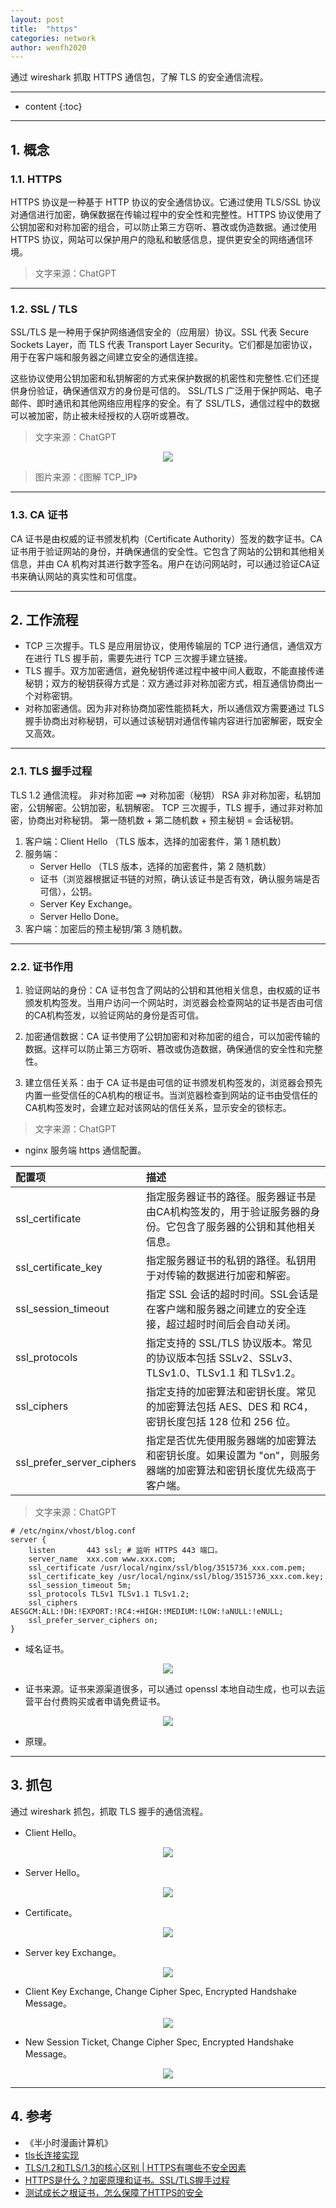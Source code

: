 ```yaml
---
layout: post
title:  "https"
categories: network
author: wenfh2020
---
```


通过 wireshark 抓取 HTTPS 通信包，了解 TLS 的安全通信流程。



---

* content
{:toc}

---

## 1. 概念

### 1.1. HTTPS

HTTPS 协议是一种基于 HTTP 协议的安全通信协议。它通过使用 TLS/SSL 协议对通信进行加密，确保数据在传输过程中的安全性和完整性。HTTPS 协议使用了公钥加密和对称加密的组合，可以防止第三方窃听、篡改或伪造数据。通过使用 HTTPS 协议，网站可以保护用户的隐私和敏感信息，提供更安全的网络通信环境。

> 文字来源：ChatGPT

---

### 1.2. SSL / TLS

SSL/TLS 是一种用于保护网络通信安全的（应用层）协议。SSL 代表 Secure Sockets Layer，而 TLS 代表 Transport Layer Security。它们都是加密协议，用于在客户端和服务器之间建立安全的通信连接。

这些协议使用公钥加密和私钥解密的方式来保护数据的机密性和完整性.它们还提供身份验证，确保通信双方的身份是可信的。
SSL/TLS 广泛用于保护网站、电子邮件、即时通讯和其他网络应用程序的安全。有了 SSL/TLS，通信过程中的数据可以被加密，防止被未经授权的人窃听或篡改。

> 文字来源：ChatGPT

<div align=center><img src="/images/2023/2023-10-08-16-01-04.png" data-action="zoom"/></div>

> 图片来源：《图解 TCP_IP》

---

### 1.3. CA 证书

CA 证书是由权威的证书颁发机构（Certificate Authority）签发的数字证书。CA证书用于验证网站的身份，并确保通信的安全性。它包含了网站的公钥和其他相关信息，并由 CA 机构对其进行数字签名。用户在访问网站时，可以通过验证CA证书来确认网站的真实性和可信度。

---

## 2. 工作流程

* TCP 三次握手。TLS 是应用层协议，使用传输层的 TCP 进行通信，通信双方在进行 TLS 握手前，需要先进行 TCP 三次握手建立链接。
* TLS 握手。双方加密通信，避免秘钥传递过程中被中间人截取，不能直接传递秘钥；双方的秘钥获得方式是：双方通过非对称加密方式，相互通信协商出一个对称密钥。
* 对称加密通信。因为非对称协商加密性能损耗大，所以通信双方需要通过 TLS 握手协商出对称秘钥，可以通过该秘钥对通信传输内容进行加密解密，既安全又高效。

---

### 2.1. TLS 握手过程

TLS 1.2 通信流程。
非对称加密 ==> 对称加密（秘钥）
RSA 非对称加密，私钥加密，公钥解密。公钥加密，私钥解密。
TCP 三次握手，TLS 握手，通过非对称加密，协商出对称秘钥。
第一随机数 + 第二随机数 + 预主秘钥 = 会话秘钥。

1. 客户端：Client Hello （TLS 版本，选择的加密套件，第 1 随机数）
2. 服务端：
   * Server Hello （TLS 版本，选择的加密套件，第 2 随机数）
   * 证书（浏览器根据证书链的对照，确认该证书是否有效，确认服务端是否可信），公钥。
   * Server Key Exchange。
   * Server Hello Done。
3. 客户端：加密后的预主秘钥/第 3 随机数。

---

### 2.2. 证书作用

1. 验证网站的身份：CA 证书包含了网站的公钥和其他相关信息，由权威的证书颁发机构签发。当用户访问一个网站时，浏览器会检查网站的证书是否由可信的CA机构签发，以验证网站的身份是否可信。

2. 加密通信数据：CA 证书使用了公钥加密和对称加密的组合，可以加密传输的数据。这样可以防止第三方窃听、篡改或伪造数据，确保通信的安全性和完整性。

3. 建立信任关系：由于 CA 证书是由可信的证书颁发机构签发的，浏览器会预先内置一些受信任的CA机构的根证书。当浏览器检查到网站的证书由受信任的CA机构签发时，会建立起对该网站的信任关系，显示安全的锁标志。

> 文字来源：ChatGPT

* nginx 服务端 https 通信配置。

|配置项|描述|
|:---|:---|
|ssl_certificate|指定服务器证书的路径。服务器证书是由CA机构签发的，用于验证服务器的身份。它包含了服务器的公钥和其他相关信息。|
|ssl_certificate_key|指定服务器证书的私钥的路径。私钥用于对传输的数据进行加密和解密。|
|ssl_session_timeout|指定 SSL 会话的超时时间。SSL会话是在客户端和服务器之间建立的安全连接，超过超时时间后会自动关闭。|
|ssl_protocols|指定支持的 SSL/TLS 协议版本。常见的协议版本包括 SSLv2、SSLv3、TLSv1.0、TLSv1.1 和 TLSv1.2。|
|ssl_ciphers|指定支持的加密算法和密钥长度。常见的加密算法包括 AES、DES 和 RC4，密钥长度包括 128 位和 256 位。|
|ssl_prefer_server_ciphers|指定是否优先使用服务器端的加密算法和密钥长度。如果设置为 "on"，则服务器端的加密算法和密钥长度优先级高于客户端。|

> 文字来源：ChatGPT

```shell
# /etc/nginx/vhost/blog.conf
server {
    listen       443 ssl; # 监听 HTTPS 443 端口。
    server_name  xxx.com www.xxx.com;
    ssl_certificate /usr/local/nginx/ssl/blog/3515736_xxx.com.pem;
    ssl_certificate_key /usr/local/nginx/ssl/blog/3515736_xxx.com.key;
    ssl_session_timeout 5m;
    ssl_protocols TLSv1 TLSv1.1 TLSv1.2;
    ssl_ciphers AESGCM:ALL:!DH:!EXPORT:!RC4:+HIGH:!MEDIUM:!LOW:!aNULL:!eNULL;
    ssl_prefer_server_ciphers on;
}
```

* 域名证书。

<div align=center><img src="/images/2023/2023-10-08-18-24-19.png" data-action="zoom"/></div>

* 证书来源。证书来源渠道很多，可以通过 openssl 本地自动生成，也可以去运营平台付费购买或者申请免费证书。

<div align=center><img src="/images/2021/2021-12-21-23-00-52.png" data-action="zoom"/></div>

* 原理。

---

## 3. 抓包

通过 wireshark 抓包，抓取 TLS 握手的通信流程。

* Client Hello。

<div align=center><img src="/images/2023/2023-10-08-15-43-33.png" data-action="zoom"/></div>

* Server Hello。

<div align=center><img src="/images/2023/2023-10-08-16-24-35.png" data-action="zoom"/></div>

* Certificate。

<div align=center><img src="/images/2023/2023-10-08-16-31-00.png" data-action="zoom"/></div>

* Server key Exchange。

<div align=center><img src="/images/2023/2023-10-08-16-33-00.png" data-action="zoom"/></div>

* Client Key Exchange, Change Cipher Spec, Encrypted Handshake Message。

<div align=center><img src="/images/2023/2023-10-08-17-14-14.png" data-action="zoom"/></div>

* New Session Ticket, Change Cipher Spec, Encrypted Handshake Message。

<div align=center><img src="/images/2023/2023-10-08-17-22-25.png" data-action="zoom"/></div>

---

## 4. 参考

* 《半小时漫画计算机》
* [tls长连接实现](https://www.5axxw.com/questions/simple/0fk05y)
* [TLS/1.2和TLS/1.3的核心区别 \| HTTPS有哪些不安全因素](https://www.bilibili.com/video/BV12X4y197Pr/?spm_id_from=333.788&vd_source=a2a56cf0a934465d3945d595a71e68dc)
* [HTTPS是什么？加密原理和证书。SSL/TLS握手过程](https://www.bilibili.com/video/BV1KY411x7Jp/?spm_id_from=333.788&vd_source=a2a56cf0a934465d3945d595a71e68dc)
* [测试成长之根证书，怎么保障了HTTPS的安全](https://www.bilibili.com/video/BV1hs4y167Qc/?spm_id_from=333.999.0.0&vd_source=a2a56cf0a934465d3945d595a71e68dc)